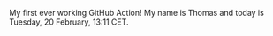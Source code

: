 My first ever working GitHub Action!
My name is Thomas and today is Tuesday, 20 February, 13:11 CET. 
